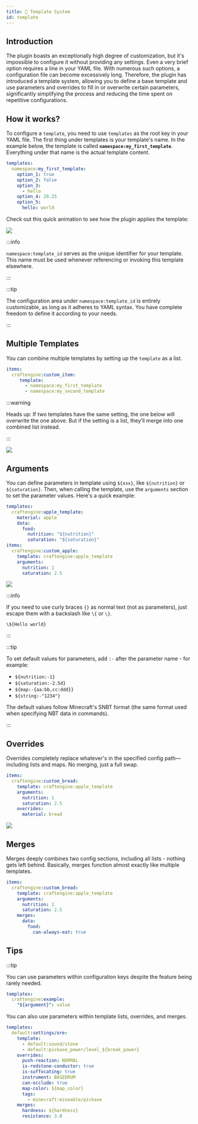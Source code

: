 ```yaml
---
title: 📄 Template System
id: template
---
```


## Introduction

The plugin boasts an exceptionally high degree of customization, but it's impossible to configure it without providing any settings. Even a very brief option requires a line in your YAML file. With numerous such options, a configuration file can become excessively long. Therefore, the plugin has introduced a template system, allowing you to define a base template and use parameters and overrides to fill in or overwrite certain parameters, significantly simplifying the process and reducing the time spent on repetitive configurations.

## How it works?

To configure a `template`, you need to use `templates` as the root key in your YAML file. The first thing under templates is your template's name. In the example below, the template is called **`namespace:my_first_template`**. Everything under that name is the actual template content.

```yaml
templates:
  namespace:my_first_template:
    option_1: true
    option_2: false
    option_3: 
      - hello
    option_4: 20.25
    option_5:
      hello: world
```

Check out this quick animation to see how the plugin applies the template:

![](/img/template_1.gif)

:::info

`namespace:template_id` serves as the unique identifier for your template. This name must be used whenever referencing or invoking this template elsewhere.

:::

:::tip

The configuration area under `namespace:template_id` is entirely customizable, as long as it adheres to YAML syntax. You have complete freedom to define it according to your needs.

:::

## Multiple Templates

You can combine multiple templates by setting up the `template` as a list.

```yaml
items:
  craftengine:custom_item:
     template:
       - namespace:my_first_template
       - namespace:my_second_template

```

:::warning

Heads up: If two templates have the same setting, the one below will overwrite the one above. But if the setting is a list, they’ll merge into one combined list instead.

:::

![](/img/template_2.gif)

## Arguments

You can define parameters in template using `${xxx}`, like `${nutrition}` or `${saturation}`.  Then, when calling the template, use the `arguments` section to set the parameter values. Here's a quick example:

```yaml
templates:
  craftengine:apple_template:
    material: apple
    data:
      food:
        nutrition: "${nutrition}"
        saturation: "${saturation}"
items:
  craftengine:custom_apple:
    template: craftengine:apple_template
    arguments:
      nutrition: 1
      saturation: 2.5
```

![](/img/template_3.gif)

:::info

If you need to use curly braces `{}` as normal text (not as parameters), just escape them with a backslash like `\{` or `\}`. 

`\${Hello world}`

:::

:::tip

To set default values for parameters, add `:-` after the parameter name - for example:

- `${nutrition:-1}`
- `${saturation:-2.5d}`
- `${map:-{aa:bb,cc:ddd}}`
- `${string:-"1234"}`

The default values follow Minecraft's SNBT format (the same format used when specifying NBT data in commands).

:::

## Overrides

Overrides completely replace whatever's in the specified config path—including lists and maps. No merging, just a full swap.

```yaml
items:
  craftengine:custom_bread:
    template: craftengine:apple_template
    arguments:
      nutrition: 1
      saturation: 2.5
    overrides:
      material: bread
```

![](/img/template_4.gif)

## Merges

Merges deeply combines two config sections, including all lists - nothing gets left behind. Basically, merges function almost exactly like multiple templates.

```yaml
items:
  craftengine:custom_bread:
    template: craftengine:apple_template
    arguments:
      nutrition: 1
      saturation: 2.5
    merges:
      data:
        food:
          can-always-eat: true
```

## Tips

:::tip

You can use parameters within configuration keys despite the feature being rarely needed.

```yaml
templates:
  craftengine:example:
    "${argument}": value
```

You can also use parameters within template lists, overrides, and merges.

```yaml
templates:
  default:settings/ore:
    template:
      - default:sound/stone
      - default:pickaxe_power/level_${break_power}
    overrides:
      push-reaction: NORMAL
      is-redstone-conductor: true
      is-suffocating: true
      instrument: BASEDRUM
      can-occlude: true
      map-color: ${map_color}
      tags:
        - minecraft:mineable/pickaxe
    merges:
      hardness: ${hardness}
      resistance: 3.0
```
